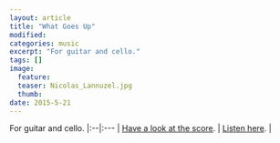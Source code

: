 ```yaml
---
layout: article
title: "What Goes Up"
modified:
categories: music
excerpt: "For guitar and cello."
tags: []
image:
  feature: 
  teaser: Nicolas_Lannuzel.jpg
  thumb:
date: 2015-5-21
---
```


For guitar and cello.
|:--|:---
| [Have a look at the score](https://drive.google.com/file/d/0ByNSDE0eceDFSmJnX0VvdmhJY3M/view?usp=sharing). | [Listen here](https://soundcloud.com/capybarrage-reilly/what-goes-up-performed-by-nick-schott-and-songyi-chun). |
